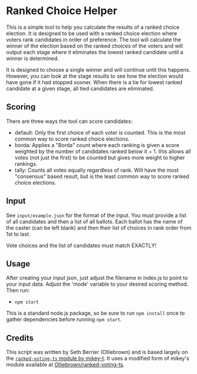 Ranked Choice Helper
====================
This is a simple tool to help you calculate the results of a ranked choice election. It is designed to be used with a ranked choice election where voters rank candidates in order of preference. The tool will calculate the winner of the election based on the ranked choices of the voters and will output each stage where it eliminates the lowest ranked candidate until a winner is determined.

It is designed to choose a single winner and will continue until this happens.  However, you can look at the stage results to see how the election would have gone if it had stopped sooner. When there is a tie for lowest ranked candidate at a given stage, all tied candidates are eliminated.

Scoring
-------
There are three ways the tool can score candidates:
- default: Only the first choice of each voter is counted. This is the most common way to score ranked choice elections.
- borda: Applies a "Borda" count where each ranking is given a score weighted by the number of candidates ranked below it + 1. this allows all votes (not just the first) to be counted but gives more weight to higher rankings.
- tally: Counts all votes equally regardless of rank. Will have the most "consensus" based result, but is the least common way to score ranked choice elections.

Input
-----
See `input/example.json` for the format of the input. You must provide a list of all candidates and then a list of all ballots. Each ballot has the name of the caster (can be left blank) and then their list of choices in rank order from 1st to last.

Vote choices and the list of candidates must match EXACTLY!

Usage
-----
After creating your input json, just adjust the filename in index.js to point to your input data. Adjust the 'mode' variable to your desired scoring method. Then run:
- `npm start`

This is a standard node.js package, so be sure to run `npm install` once to gather dependencies before running `npm start`.

Credits
-------
This script was written by Seth Berrier (Olliebrown) and is based largely on the [`ranked-voting-ts` module by mikey-t](https://github.com/mikey-t/ranked-voting-ts). It uses a modified form of mikey's module available at [Olliebrown/ranked-voting-ts](https://github.com/Olliebrown/ranked-voting-ts).
